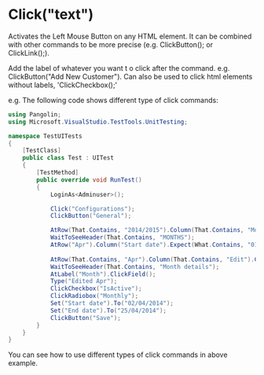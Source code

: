 # Click("text")



Activates the Left Mouse Button on any HTML element. It can be combined with other commands to be more precise (e.g. ClickButton(); or ClickLink();).

Add the label of whatever you want t o click after the command. e.g. ClickButton("Add New Customer"). Can also be used to click html elements without labels, 'ClickCheckbox();'

e.g. The following code shows different type of click commands:

```C#
using Pangolin;
using Microsoft.VisualStudio.TestTools.UnitTesting;

namespace TestUITests
{
    [TestClass]
    public class Test : UITest
    {
        [TestMethod]
        public override void RunTest()
        {
            LoginAs<Adminuser>();

            Click("Configurations");
            ClickButton("General");

            AtRow(That.Contains, "2014/2015").Column(That.Contains, "Months").ClickLink();
            WaitToSeeHeader(That.Contains, "MONTHS");
            AtRow("Apr").Column("Start date").Expect(What.Contains, "01/04/2014");
            
            AtRow(That.Contains, "Apr").Column(That.Contains, "Edit").ClickLink();
            WaitToSeeHeader(That.Contains, "Month details");
            AtLabel("Month").ClickField();
            Type("Edited Apr");
            ClickCheckbox("IsActive");
            ClickRadiobox("Monthly");
            Set("Start date").To("02/04/2014");
            Set("End date").To("25/04/2014");
            ClickButton("Save");
        }
    }
}

```

You can see how to use different types of click commands in above example.